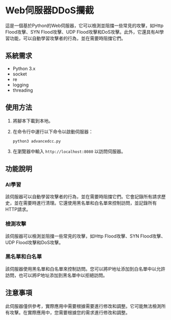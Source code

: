 # Web伺服器DDoS攔截

這是一個基於Python的Web伺服器，它可以檢測並阻擋一些常見的攻擊，如Http Flood攻擊、SYN Flood攻擊、UDP Flood攻擊和DoS攻擊。此外，它還具有AI學習功能，可以自動學習攻擊者的行為，並在需要時阻擋它們。

## 系統需求

* Python 3.x
* socket
* re
* logging
* threading

## 使用方法

1. 將腳本下載到本地。

2. 在命令行中運行以下命令以啟動伺服器：

   ```
   python3 advancedcc.py
   ```

3. 在瀏覽器中輸入 `http://localhost:8080` 以訪問伺服器。

## 功能說明

### AI學習

該伺服器可以自動學習攻擊者的行為，並在需要時阻擋它們。它會記錄所有請求歷史，並在需要時進行清理。它還使用黑名單和白名單來控制訪問，並記錄所有HTTP請求。

### 檢測攻擊

該伺服器可以檢測並阻擋一些常見的攻擊，如Http Flood攻擊、SYN Flood攻擊、UDP Flood攻擊和DoS攻擊。

### 黑名單和白名單

該伺服器使用黑名單和白名單來控制訪問。您可以將IP地址添加到白名單中以允許訪問，也可以將IP地址添加到黑名單中以拒絕訪問。

## 注意事項

此伺服器僅供參考，實際應用中需要根據需要進行修改和調整。它可能無法檢測所有攻擊。在實際應用中，您需要根據您的需求進行修改和調整。
